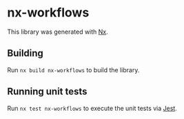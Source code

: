 # nx-workflows

This library was generated with [Nx](https://nx.dev).

## Building

Run `nx build nx-workflows` to build the library.

## Running unit tests

Run `nx test nx-workflows` to execute the unit tests via [Jest](https://jestjs.io).
